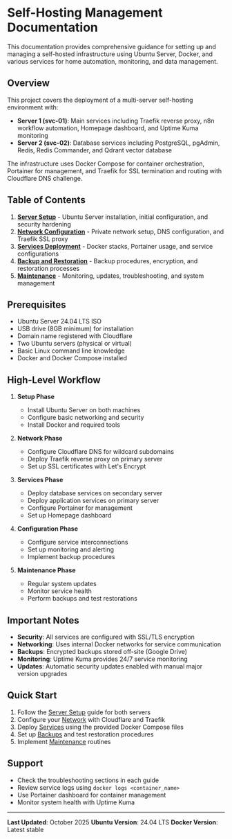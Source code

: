 # Self-Hosting Management Documentation

This documentation provides comprehensive guidance for setting up and managing a self-hosted infrastructure using Ubuntu Server, Docker, and various services for home automation, monitoring, and data management.

## Overview

This project covers the deployment of a multi-server self-hosting environment with:
- **Server 1 (svc-01)**: Main services including Traefik reverse proxy, n8n workflow automation, Homepage dashboard, and Uptime Kuma monitoring
- **Server 2 (svc-02)**: Database services including PostgreSQL, pgAdmin, Redis, Redis Commander, and Qdrant vector database

The infrastructure uses Docker Compose for container orchestration, Portainer for management, and Traefik for SSL termination and routing with Cloudflare DNS challenge.

## Table of Contents

1. **[Server Setup](server-setup.md)** - Ubuntu Server installation, initial configuration, and security hardening
2. **[Network Configuration](network-configuration.md)** - Private network setup, DNS configuration, and Traefik SSL proxy
3. **[Services Deployment](services-deployment.md)** - Docker stacks, Portainer usage, and service configurations
4. **[Backup and Restoration](backup-restoration.md)** - Backup procedures, encryption, and restoration processes
5. **[Maintenance](maintenance.md)** - Monitoring, updates, troubleshooting, and system management

## Prerequisites

- Ubuntu Server 24.04 LTS ISO
- USB drive (8GB minimum) for installation
- Domain name registered with Cloudflare
- Two Ubuntu servers (physical or virtual)
- Basic Linux command line knowledge
- Docker and Docker Compose installed

## High-Level Workflow

1. **Setup Phase**
   - Install Ubuntu Server on both machines
   - Configure basic networking and security
   - Install Docker and required tools

2. **Network Phase**
   - Configure Cloudflare DNS for wildcard subdomains
   - Deploy Traefik reverse proxy on primary server
   - Set up SSL certificates with Let's Encrypt

3. **Services Phase**
   - Deploy database services on secondary server
   - Deploy application services on primary server
   - Configure Portainer for management
   - Set up Homepage dashboard

4. **Configuration Phase**
   - Configure service interconnections
   - Set up monitoring and alerting
   - Implement backup procedures

5. **Maintenance Phase**
   - Regular system updates
   - Monitor service health
   - Perform backups and test restorations

## Important Notes

- **Security**: All services are configured with SSL/TLS encryption
- **Networking**: Uses internal Docker networks for service communication
- **Backups**: Encrypted backups stored off-site (Google Drive)
- **Monitoring**: Uptime Kuma provides 24/7 service monitoring
- **Updates**: Automatic security updates enabled with manual major version upgrades

## Quick Start

1. Follow the [Server Setup](server-setup.md) guide for both servers
2. Configure your [Network](network-configuration.md) with Cloudflare and Traefik
3. Deploy [Services](services-deployment.md) using the provided Docker Compose files
4. Set up [Backups](backup-restoration.md) and test restoration procedures
5. Implement [Maintenance](maintenance.md) routines

## Support

- Check the troubleshooting sections in each guide
- Review service logs using `docker logs <container_name>`
- Use Portainer dashboard for container management
- Monitor system health with Uptime Kuma

---

**Last Updated**: October 2025
**Ubuntu Version**: 24.04 LTS
**Docker Version**: Latest stable